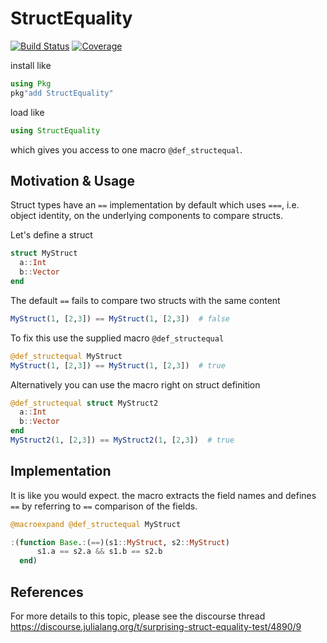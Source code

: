 StructEquality
==============

[![Build Status](https://github.com/schlichtanders/StructEquality.jl/workflows/CI/badge.svg)](https://github.com/schlichtanders/StructEquality.jl/actions)
[![Coverage](https://codecov.io/gh/schlichtanders/StructEquality.jl/branch/master/graph/badge.svg)](https://codecov.io/gh/schlichtanders/StructEquality.jl)

install like
```julia
using Pkg
pkg"add StructEquality"
```

load like
```julia
using StructEquality
```
which gives you access to one macro `@def_structequal`.


Motivation & Usage
------------------

Struct types have an `==` implementation by default which uses `===`, i.e. object identity, on the underlying
components to compare structs.

Let's define a struct
```julia
struct MyStruct
  a::Int
  b::Vector
end
```

The default `==` fails to compare two structs with the same content
```julia
MyStruct(1, [2,3]) == MyStruct(1, [2,3])  # false
```

To fix this use the supplied macro `@def_structequal`
```julia
@def_structequal MyStruct
MyStruct(1, [2,3]) == MyStruct(1, [2,3])  # true
```

Alternatively you can use the macro right on struct definition

```julia
@def_structequal struct MyStruct2
  a::Int
  b::Vector
end
MyStruct2(1, [2,3]) == MyStruct2(1, [2,3])  # true
```

Implementation
--------------

It is like you would expect. the macro extracts the field names and defines `==` by referring to `==` comparison
of the fields.

```julia
@macroexpand @def_structequal MyStruct
```
```julia
:(function Base.:(==)(s1::MyStruct, s2::MyStruct)
      s1.a == s2.a && s1.b == s2.b
  end)
```

References
----------

For more details to this topic, please see the discourse thread
https://discourse.julialang.org/t/surprising-struct-equality-test/4890/9
